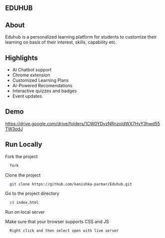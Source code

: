 
## EDUHUB
 

## About

Eduhub is a personalized learning platform for students to customize their learning on basis of their interest, skills, capability etc. 


## Highlights

- AI Chatbot support
- Chrome extension
- Customized Learning Plans
- AI-Powered Recomendations
- Interactive quizzes and badges
- Event updates

## Demo

https://drive.google.com/drive/folders/1CW0YDyzNRnzoldWX7HyY3hwd55TW3odJ


## Run Locally

Fork the project

```bash
  fork
```

Clone the project

```bash
  git clone https://github.com/kanishka-parmar/Eduhub.git
```

Go to the project directory

```bash
  cd index.html
```

Run on local server

Make sure that your browser supports CSS and JS
```bash
  Right click and then select open with live server
```
